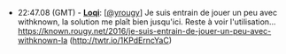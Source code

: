* <a id="22:47.08">22:47.08 (GMT)</a> - __[Loqi](https://github.com/Loqi)__: [<a href="https://twitter.com/yrougy">@yrougy</a>] Je suis entrain de jouer un peu avec withknown, la solution me plaît bien jusqu'ici. Reste à voir l'utilisation… https://known.rougy.net/2016/je-suis-entrain-de-jouer-un-peu-avec-withknown-la (http://twtr.io/1KPdErncYaC)
